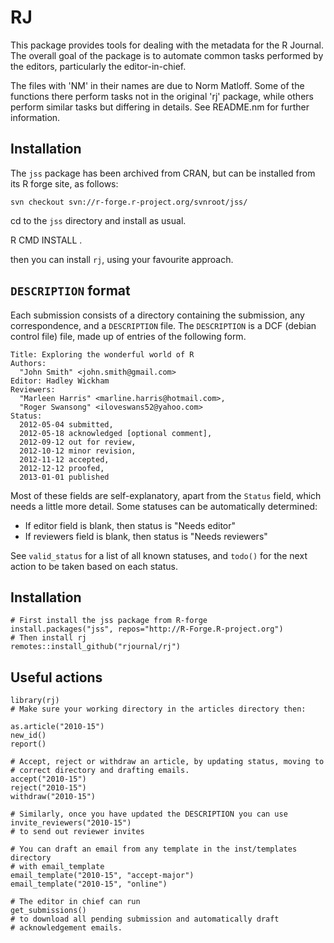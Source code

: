 # RJ

This package provides tools for dealing with the metadata for the R Journal. The overall goal of the package is to automate common tasks performed by the editors, particularly the editor-in-chief.

The files with 'NM' in their names are due to Norm Matloff.  Some of the functions there perform tasks not in the original 'rj' package, while others perform similar tasks but differing in details.  See README.nm for further information.


## Installation

The `jss` package has been archived from CRAN, but can be installed from its R forge site, as follows:

`svn checkout svn://r-forge.r-project.org/svnroot/jss/`

cd to the `jss` directory and install as usual.

R CMD INSTALL .

then you can install `rj`, using your favourite approach.

## `DESCRIPTION` format

Each submission consists of a directory containing the submission, any correspondence, and a `DESCRIPTION` file.  The `DESCRIPTION` is a DCF (debian control file) file, made up of entries of the following form.

```
Title: Exploring the wonderful world of R
Authors: 
  "John Smith" <john.smith@gmail.com>
Editor: Hadley Wickham
Reviewers: 
  "Marleen Harris" <marline.harris@hotmail.com>, 
  "Roger Swansong" <iloveswans52@yahoo.com>
Status: 
  2012-05-04 submitted,
  2012-05-18 acknowledged [optional comment],
  2012-09-12 out for review,
  2012-10-12 minor revision,
  2012-11-12 accepted,
  2012-12-12 proofed,
  2013-01-01 published
```

Most of these fields are self-explanatory, apart from the `Status` field, which needs a little more detail. Some statuses can be automatically determined:

* If editor field is blank, then status is "Needs editor"
* If reviewers field is blank, then status is "Needs reviewers"

See `valid_status` for a list of all known statuses, and `todo()` for the next action to be taken based on each status.

## Installation

```
# First install the jss package from R-forge
install.packages("jss", repos="http://R-Forge.R-project.org")
# Then install rj
remotes::install_github("rjournal/rj")
```

## Useful actions
  
```
library(rj)
# Make sure your working directory in the articles directory then:

as.article("2010-15")
new_id()
report()

# Accept, reject or withdraw an article, by updating status, moving to
# correct directory and drafting emails.
accept("2010-15")
reject("2010-15")
withdraw("2010-15")

# Similarly, once you have updated the DESCRIPTION you can use
invite_reviewers("2010-15")
# to send out reviewer invites

# You can draft an email from any template in the inst/templates directory
# with email_template
email_template("2010-15", "accept-major")
email_template("2010-15", "online")

# The editor in chief can run
get_submissions()
# to download all pending submission and automatically draft
# acknowledgement emails.

```

